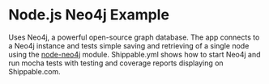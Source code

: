 Node.js Neo4j Example
=================

Uses Neo4j, a powerful open-source graph database. The app connects to a Neo4j instance and tests simple saving and retrieving of a single node using the [node-neo4j](https://github.com/thingdom/node-neo4j) module. Shippable.yml shows how to start Neo4j and run mocha tests with testing and coverage reports displaying on Shippable.com.
